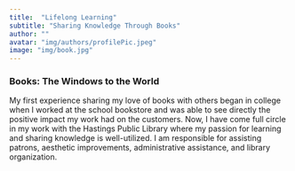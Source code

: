 ```yaml
---
title:  "Lifelong Learning"
subtitle: "Sharing Knowledge Through Books"
author: ""
avatar: "img/authors/profilePic.jpeg"
image: "img/book.jpg"
---
```


### Books: The Windows to the World
My first experience sharing my love of books with others began in college when I worked at the school bookstore and was able to see directly the positive impact my work had on the customers. Now, I have come full circle in my work with the Hastings Public Library where my passion for learning and sharing knowledge is well-utilized. I am responsible for assisting patrons, aesthetic improvements, administrative assistance, and library organization.